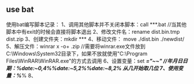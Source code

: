 ## use bat
使用bat编写脚本记录： 
1、调用其他脚本并不关闭本脚本：call ***.bat   //当其他脚本中有exit的时候会直接将脚本退出
2、修改文件名：rename dist.bin.tmp dist.zip
3、创建文件夹：mkdir ***
4、移动文件： move ./dist.bin ./newdist/
5、解压文件：winrar x -o+ .zip  //需要将winrar.exe文件放到C:\Windows\System32目录下，如果不放就使用"C:\Program Files\WinRAR\WinRAR.exe"的方式去调用
6、设置变量：set ***="~~"  //年月日日期：%date:~0,4%%date:~5,2%%date:~8,2%   从几开始取几位
7、使用变量：%***%
8、